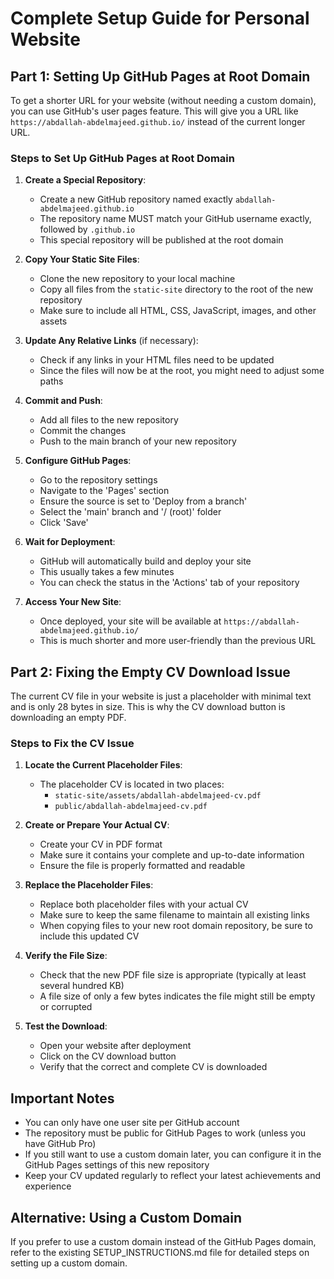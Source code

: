 # Complete Setup Guide for Personal Website

## Part 1: Setting Up GitHub Pages at Root Domain

To get a shorter URL for your website (without needing a custom domain), you can use GitHub's user pages feature. This will give you a URL like `https://abdallah-abdelmajeed.github.io/` instead of the current longer URL.

### Steps to Set Up GitHub Pages at Root Domain

1. **Create a Special Repository**:
   - Create a new GitHub repository named exactly `abdallah-abdelmajeed.github.io`
   - The repository name MUST match your GitHub username exactly, followed by `.github.io`
   - This special repository will be published at the root domain

2. **Copy Your Static Site Files**:
   - Clone the new repository to your local machine
   - Copy all files from the `static-site` directory to the root of the new repository
   - Make sure to include all HTML, CSS, JavaScript, images, and other assets

3. **Update Any Relative Links** (if necessary):
   - Check if any links in your HTML files need to be updated
   - Since the files will now be at the root, you might need to adjust some paths

4. **Commit and Push**:
   - Add all files to the new repository
   - Commit the changes
   - Push to the main branch of your new repository

5. **Configure GitHub Pages**:
   - Go to the repository settings
   - Navigate to the 'Pages' section
   - Ensure the source is set to 'Deploy from a branch'
   - Select the 'main' branch and '/ (root)' folder
   - Click 'Save'

6. **Wait for Deployment**:
   - GitHub will automatically build and deploy your site
   - This usually takes a few minutes
   - You can check the status in the 'Actions' tab of your repository

7. **Access Your New Site**:
   - Once deployed, your site will be available at `https://abdallah-abdelmajeed.github.io/`
   - This is much shorter and more user-friendly than the previous URL

## Part 2: Fixing the Empty CV Download Issue

The current CV file in your website is just a placeholder with minimal text and is only 28 bytes in size. This is why the CV download button is downloading an empty PDF.

### Steps to Fix the CV Issue

1. **Locate the Current Placeholder Files**:
   - The placeholder CV is located in two places:
     - `static-site/assets/abdallah-abdelmajeed-cv.pdf`
     - `public/abdallah-abdelmajeed-cv.pdf`

2. **Create or Prepare Your Actual CV**:
   - Create your CV in PDF format
   - Make sure it contains your complete and up-to-date information
   - Ensure the file is properly formatted and readable

3. **Replace the Placeholder Files**:
   - Replace both placeholder files with your actual CV
   - Make sure to keep the same filename to maintain all existing links
   - When copying files to your new root domain repository, be sure to include this updated CV

4. **Verify the File Size**:
   - Check that the new PDF file size is appropriate (typically at least several hundred KB)
   - A file size of only a few bytes indicates the file might still be empty or corrupted

5. **Test the Download**:
   - Open your website after deployment
   - Click on the CV download button
   - Verify that the correct and complete CV is downloaded

## Important Notes

- You can only have one user site per GitHub account
- The repository must be public for GitHub Pages to work (unless you have GitHub Pro)
- If you still want to use a custom domain later, you can configure it in the GitHub Pages settings of this new repository
- Keep your CV updated regularly to reflect your latest achievements and experience

## Alternative: Using a Custom Domain

If you prefer to use a custom domain instead of the GitHub Pages domain, refer to the existing SETUP_INSTRUCTIONS.md file for detailed steps on setting up a custom domain.